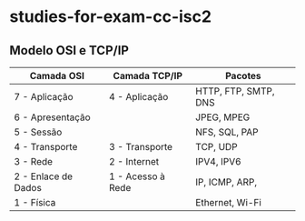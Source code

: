 # studies-for-exam-cc-isc2
## Modelo OSI e TCP/IP

| Camada OSI | Camada TCP/IP | Pacotes |
|------------|---------------|---------|
| 7 - Aplicação | 4 - Aplicação | HTTP, FTP, SMTP, DNS |
| 6 - Apresentação |  |  JPEG, MPEG|
| 5 - Sessão |  | NFS, SQL, PAP|
| 4 - Transporte | 3 - Transporte | TCP, UDP |
| 3 - Rede | 2 - Internet |  IPV4, IPV6 |
| 2 - Enlace de Dados | 1 - Acesso à Rede | IP, ICMP, ARP,|
| 1 - Física |  |  Ethernet, Wi-Fi  | 
